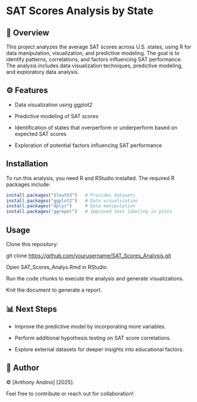 # SAT Scores Analysis by State

## 📌 Overview

This project analyzes the average SAT scores across U.S. states, using R for data manipulation, visualization, and predictive modeling. The goal is to identify patterns, correlations, and factors influencing SAT performance. The analysis includes data visualization techniques, predictive modeling, and exploratory data analysis.

## ⚙️ Features

- Data visualization using ggplot2

- Predictive modeling of SAT scores

- Identification of states that overperform or underperform based on expected SAT scores

- Exploration of potential factors influencing SAT performance

## Installation

To run this analysis, you need R and RStudio installed. The required R packages include:


```r
install.packages("Sleuth3")   # Provides datasets
install.packages("ggplot2")   # Data visualization
install.packages("dplyr")     # Data manipulation
install.packages("ggrepel")   # Improved text labeling in plots

```

## Usage

Clone this repository:

git clone https://github.com/yourusername/SAT_Scores_Analysis.git

Open SAT_Scores_Analys.Rmd in RStudio.

Run the code chunks to execute the analysis and generate visualizations.

Knit the document to generate a report.

## 📊 Next Steps

- Improve the predictive model by incorporating more variables.

- Perform additional hypothesis testing on SAT score correlations.

- Explore external datasets for deeper insights into educational factors.

## 📜  Author

© [Anthony Andino] [2025].

Feel free to contribute or reach out for collaboration!




